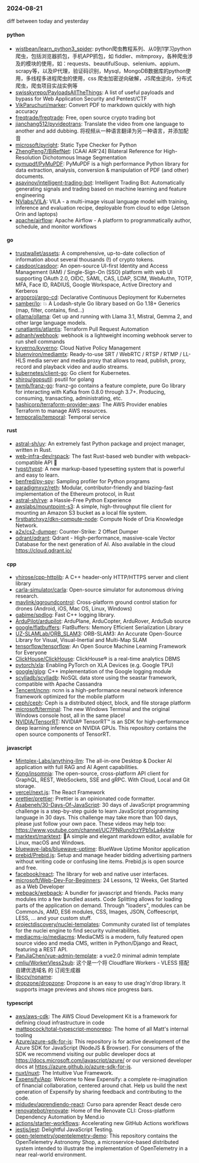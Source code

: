 ### 2024-08-21
diff between today and yesterday

#### python
* [wistbean/learn_python3_spider](https://github.com/wistbean/learn_python3_spider): python爬虫教程系列、从0到1学习python爬虫，包括浏览器抓包，手机APP抓包，如 fiddler、mitmproxy，各种爬虫涉及的模块的使用，如：requests、beautifulSoup、selenium、appium、scrapy等，以及IP代理，验证码识别，Mysql，MongoDB数据库的python使用，多线程多进程爬虫的使用，css 爬虫加密逆向破解，JS爬虫逆向，分布式爬虫，爬虫项目实战实例等
* [swisskyrepo/PayloadsAllTheThings](https://github.com/swisskyrepo/PayloadsAllTheThings): A list of useful payloads and bypass for Web Application Security and Pentest/CTF
* [VikParuchuri/marker](https://github.com/VikParuchuri/marker): Convert PDF to markdown quickly with high accuracy
* [freqtrade/freqtrade](https://github.com/freqtrade/freqtrade): Free, open source crypto trading bot
* [jianchang512/pyvideotrans](https://github.com/jianchang512/pyvideotrans): Translate the video from one language to another and add dubbing. 将视频从一种语言翻译为另一种语言，并添加配音
* [microsoft/pyright](https://github.com/microsoft/pyright): Static Type Checker for Python
* [ZhengPeng7/BiRefNet](https://github.com/ZhengPeng7/BiRefNet): [CAAI AIR'24] Bilateral Reference for High-Resolution Dichotomous Image Segmentation
* [pymupdf/PyMuPDF](https://github.com/pymupdf/PyMuPDF): PyMuPDF is a high performance Python library for data extraction, analysis, conversion & manipulation of PDF (and other) documents.
* [asavinov/intelligent-trading-bot](https://github.com/asavinov/intelligent-trading-bot): Intelligent Trading Bot: Automatically generating signals and trading based on machine learning and feature engineering
* [NVlabs/VILA](https://github.com/NVlabs/VILA): VILA - a multi-image visual language model with training, inference and evaluation recipe, deployable from cloud to edge (Jetson Orin and laptops)
* [apache/airflow](https://github.com/apache/airflow): Apache Airflow - A platform to programmatically author, schedule, and monitor workflows

#### go
* [trustwallet/assets](https://github.com/trustwallet/assets): A comprehensive, up-to-date collection of information about several thousands (!) of crypto tokens.
* [casdoor/casdoor](https://github.com/casdoor/casdoor): An open-source UI-first Identity and Access Management (IAM) / Single-Sign-On (SSO) platform with web UI supporting OAuth 2.0, OIDC, SAML, CAS, LDAP, SCIM, WebAuthn, TOTP, MFA, Face ID, RADIUS, Google Workspace, Active Directory and Kerberos
* [argoproj/argo-cd](https://github.com/argoproj/argo-cd): Declarative Continuous Deployment for Kubernetes
* [samber/lo](https://github.com/samber/lo): 💥 A Lodash-style Go library based on Go 1.18+ Generics (map, filter, contains, find...)
* [ollama/ollama](https://github.com/ollama/ollama): Get up and running with Llama 3.1, Mistral, Gemma 2, and other large language models.
* [runatlantis/atlantis](https://github.com/runatlantis/atlantis): Terraform Pull Request Automation
* [adnanh/webhook](https://github.com/adnanh/webhook): webhook is a lightweight incoming webhook server to run shell commands
* [kyverno/kyverno](https://github.com/kyverno/kyverno): Cloud Native Policy Management
* [bluenviron/mediamtx](https://github.com/bluenviron/mediamtx): Ready-to-use SRT / WebRTC / RTSP / RTMP / LL-HLS media server and media proxy that allows to read, publish, proxy, record and playback video and audio streams.
* [kubernetes/client-go](https://github.com/kubernetes/client-go): Go client for Kubernetes.
* [shirou/gopsutil](https://github.com/shirou/gopsutil): psutil for golang
* [twmb/franz-go](https://github.com/twmb/franz-go): franz-go contains a feature complete, pure Go library for interacting with Kafka from 0.8.0 through 3.7+. Producing, consuming, transacting, administrating, etc.
* [hashicorp/terraform-provider-aws](https://github.com/hashicorp/terraform-provider-aws): The AWS Provider enables Terraform to manage AWS resources.
* [temporalio/temporal](https://github.com/temporalio/temporal): Temporal service

#### rust
* [astral-sh/uv](https://github.com/astral-sh/uv): An extremely fast Python package and project manager, written in Rust.
* [web-infra-dev/rspack](https://github.com/web-infra-dev/rspack): The fast Rust-based web bundler with webpack-compatible API 🦀️
* [typst/typst](https://github.com/typst/typst): A new markup-based typesetting system that is powerful and easy to learn.
* [benfred/py-spy](https://github.com/benfred/py-spy): Sampling profiler for Python programs
* [paradigmxyz/reth](https://github.com/paradigmxyz/reth): Modular, contributor-friendly and blazing-fast implementation of the Ethereum protocol, in Rust
* [astral-sh/rye](https://github.com/astral-sh/rye): a Hassle-Free Python Experience
* [awslabs/mountpoint-s3](https://github.com/awslabs/mountpoint-s3): A simple, high-throughput file client for mounting an Amazon S3 bucket as a local file system.
* [firstbatchxyz/dkn-compute-node](https://github.com/firstbatchxyz/dkn-compute-node): Compute Node of Dria Knowledge Network.
* [a2x/cs2-dumper](https://github.com/a2x/cs2-dumper): Counter-Strike: 2 Offset Dumper
* [qdrant/qdrant](https://github.com/qdrant/qdrant): Qdrant - High-performance, massive-scale Vector Database for the next generation of AI. Also available in the cloud https://cloud.qdrant.io/

#### cpp
* [yhirose/cpp-httplib](https://github.com/yhirose/cpp-httplib): A C++ header-only HTTP/HTTPS server and client library
* [carla-simulator/carla](https://github.com/carla-simulator/carla): Open-source simulator for autonomous driving research.
* [mavlink/qgroundcontrol](https://github.com/mavlink/qgroundcontrol): Cross-platform ground control station for drones (Android, iOS, Mac OS, Linux, Windows)
* [gabime/spdlog](https://github.com/gabime/spdlog): Fast C++ logging library.
* [ArduPilot/ardupilot](https://github.com/ArduPilot/ardupilot): ArduPlane, ArduCopter, ArduRover, ArduSub source
* [google/flatbuffers](https://github.com/google/flatbuffers): FlatBuffers: Memory Efficient Serialization Library
* [UZ-SLAMLab/ORB_SLAM3](https://github.com/UZ-SLAMLab/ORB_SLAM3): ORB-SLAM3: An Accurate Open-Source Library for Visual, Visual-Inertial and Multi-Map SLAM
* [tensorflow/tensorflow](https://github.com/tensorflow/tensorflow): An Open Source Machine Learning Framework for Everyone
* [ClickHouse/ClickHouse](https://github.com/ClickHouse/ClickHouse): ClickHouse® is a real-time analytics DBMS
* [pytorch/xla](https://github.com/pytorch/xla): Enabling PyTorch on XLA Devices (e.g. Google TPU)
* [google/glog](https://github.com/google/glog): C++ implementation of the Google logging module
* [scylladb/scylladb](https://github.com/scylladb/scylladb): NoSQL data store using the seastar framework, compatible with Apache Cassandra
* [Tencent/ncnn](https://github.com/Tencent/ncnn): ncnn is a high-performance neural network inference framework optimized for the mobile platform
* [ceph/ceph](https://github.com/ceph/ceph): Ceph is a distributed object, block, and file storage platform
* [microsoft/terminal](https://github.com/microsoft/terminal): The new Windows Terminal and the original Windows console host, all in the same place!
* [NVIDIA/TensorRT](https://github.com/NVIDIA/TensorRT): NVIDIA® TensorRT™ is an SDK for high-performance deep learning inference on NVIDIA GPUs. This repository contains the open source components of TensorRT.

#### javascript
* [Mintplex-Labs/anything-llm](https://github.com/Mintplex-Labs/anything-llm): The all-in-one Desktop & Docker AI application with full RAG and AI Agent capabilities.
* [Kong/insomnia](https://github.com/Kong/insomnia): The open-source, cross-platform API client for GraphQL, REST, WebSockets, SSE and gRPC. With Cloud, Local and Git storage.
* [vercel/next.js](https://github.com/vercel/next.js): The React Framework
* [prettier/prettier](https://github.com/prettier/prettier): Prettier is an opinionated code formatter.
* [Asabeneh/30-Days-Of-JavaScript](https://github.com/Asabeneh/30-Days-Of-JavaScript): 30 days of JavaScript programming challenge is a step-by-step guide to learn JavaScript programming language in 30 days. This challenge may take more than 100 days, please just follow your own pace. These videos may help too: https://www.youtube.com/channel/UC7PNRuno1rzYPb1xLa4yktw
* [marktext/marktext](https://github.com/marktext/marktext): 📝A simple and elegant markdown editor, available for Linux, macOS and Windows.
* [bluewave-labs/bluewave-uptime](https://github.com/bluewave-labs/bluewave-uptime): BlueWave Uptime Monitor application
* [prebid/Prebid.js](https://github.com/prebid/Prebid.js): Setup and manage header bidding advertising partners without writing code or confusing line items. Prebid.js is open source and free.
* [facebook/react](https://github.com/facebook/react): The library for web and native user interfaces.
* [microsoft/Web-Dev-For-Beginners](https://github.com/microsoft/Web-Dev-For-Beginners): 24 Lessons, 12 Weeks, Get Started as a Web Developer
* [webpack/webpack](https://github.com/webpack/webpack): A bundler for javascript and friends. Packs many modules into a few bundled assets. Code Splitting allows for loading parts of the application on demand. Through "loaders", modules can be CommonJs, AMD, ES6 modules, CSS, Images, JSON, Coffeescript, LESS, ... and your custom stuff.
* [projectdiscovery/nuclei-templates](https://github.com/projectdiscovery/nuclei-templates): Community curated list of templates for the nuclei engine to find security vulnerabilities.
* [mediacms-io/mediacms](https://github.com/mediacms-io/mediacms): MediaCMS is a modern, fully featured open source video and media CMS, written in Python/Django and React, featuring a REST API.
* [PanJiaChen/vue-admin-template](https://github.com/PanJiaChen/vue-admin-template): a vue2.0 minimal admin template
* [cmliu/WorkerVless2sub](https://github.com/cmliu/WorkerVless2sub): 这个是一个将 Cloudflare Workers - VLESS 搭配 自建优选域名 的 订阅生成器
* [libccy/noname](https://github.com/libccy/noname): 
* [dropzone/dropzone](https://github.com/dropzone/dropzone): Dropzone is an easy to use drag'n'drop library. It supports image previews and shows nice progress bars.

#### typescript
* [aws/aws-cdk](https://github.com/aws/aws-cdk): The AWS Cloud Development Kit is a framework for defining cloud infrastructure in code
* [mattpocock/total-typescript-monorepo](https://github.com/mattpocock/total-typescript-monorepo): The home of all Matt's internal tooling
* [Azure/azure-sdk-for-js](https://github.com/Azure/azure-sdk-for-js): This repository is for active development of the Azure SDK for JavaScript (NodeJS & Browser). For consumers of the SDK we recommend visiting our public developer docs at https://docs.microsoft.com/javascript/azure/ or our versioned developer docs at https://azure.github.io/azure-sdk-for-js.
* [nuxt/nuxt](https://github.com/nuxt/nuxt): The Intuitive Vue Framework.
* [Expensify/App](https://github.com/Expensify/App): Welcome to New Expensify: a complete re-imagination of financial collaboration, centered around chat. Help us build the next generation of Expensify by sharing feedback and contributing to the code.
* [midudev/aprendiendo-react](https://github.com/midudev/aprendiendo-react): Curso para aprender React desde cero
* [renovatebot/renovate](https://github.com/renovatebot/renovate): Home of the Renovate CLI: Cross-platform Dependency Automation by Mend.io
* [actions/starter-workflows](https://github.com/actions/starter-workflows): Accelerating new GitHub Actions workflows
* [jestjs/jest](https://github.com/jestjs/jest): Delightful JavaScript Testing.
* [open-telemetry/opentelemetry-demo](https://github.com/open-telemetry/opentelemetry-demo): This repository contains the OpenTelemetry Astronomy Shop, a microservice-based distributed system intended to illustrate the implementation of OpenTelemetry in a near real-world environment.
